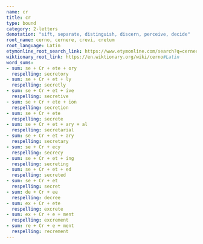 ```yaml
---
name: cr
title: cr
type: bound
category: 2-letters
denotation: "sift, separate, distinguish, discern, perceive, decide"
root_name: cerno, cernere, crevi, cretum
root_language: Latin
etymonline_root_search_link: https://www.etymonline.com/search?q=cernere
wiktionary_root_link: https://en.wiktionary.org/wiki/cerno#Latin
word_sums:
- sum: se + Cr + ete + ory
  respelling: secretory
- sum: se + Cr + et + ly
  respelling: secretly
- sum: se + Cr + et + ive
  respelling: secretive
- sum: se + Cr + ete + ion
  respelling: secretion
- sum: se + Cr + ete
  respelling: secrete
- sum: se + Cr + et + ary + al
  respelling: secretarial
- sum: se + Cr + et + ary
  respelling: secretary
- sum: se + Cr + ecy
  respelling: secrecy
- sum: se + Cr + et + ing
  respelling: secreting
- sum: se + Cr + et + ed
  respelling: secreted
- sum: se + Cr + et
  respelling: secret
- sum: de + Cr + ee
  respelling: decree
- sum: ex + Cr + ete
  respelling: excrete
- sum: ex + Cr + e + ment
  respelling: excrement
- sum: re + Cr + e + ment
  respelling: recrement
---
```

